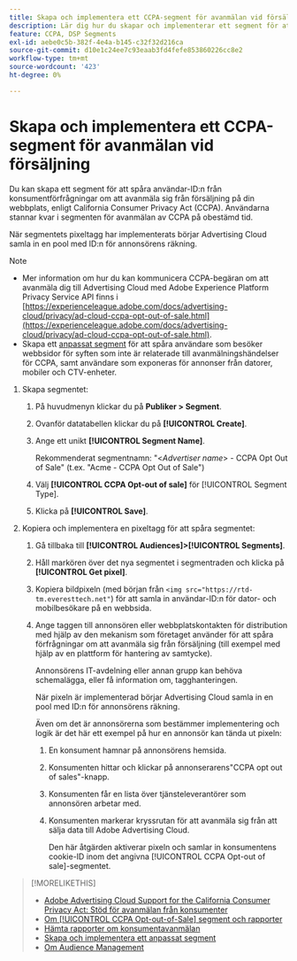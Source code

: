 ```yaml
---
title: Skapa och implementera ett CCPA-segment för avanmälan vid försäljning
description: Lär dig hur du skapar och implementerar ett segment för att spåra användar-ID:n från konsumentförfrågningar om att avanmäla sig från försäljning.
feature: CCPA, DSP Segments
exl-id: aebe0c5b-382f-4e4a-b145-c32f32d216ca
source-git-commit: d10e1c24ee7c93eaab3fd4fefe853860226cc8e2
workflow-type: tm+mt
source-wordcount: '423'
ht-degree: 0%

---
```


# Skapa och implementera ett CCPA-segment för avanmälan vid försäljning

Du kan skapa ett segment för att spåra användar-ID:n från konsumentförfrågningar om att avanmäla sig från försäljning på din webbplats, enligt California Consumer Privacy Act (CCPA). Användarna stannar kvar i segmenten för avanmälan av CCPA på obestämd tid.

När segmentets pixeltagg har implementerats börjar Advertising Cloud samla in en pool med ID:n för annonsörens räkning.

>[!NOTE]
>
>* Mer information om hur du kan kommunicera CCPA-begäran om att avanmäla dig till Advertising Cloud med Adobe Experience Platform Privacy Service API finns i [https://experienceleague.adobe.com/docs/advertising-cloud/privacy/ad-cloud-ccpa-opt-out-of-sale.html](https://experienceleague.adobe.com/docs/advertising-cloud/privacy/ad-cloud-ccpa-opt-out-of-sale.html).
>* Skapa ett [anpassat segment](/help/dsp/audiences/custom-segment-create.md) för att spåra användare som besöker webbsidor för syften som inte är relaterade till avanmälningshändelser för CCPA, samt användare som exponeras för annonser från datorer, mobiler och CTV-enheter.


1. Skapa segmentet:

   1. På huvudmenyn klickar du på **Publiker > Segment**.

   1. Ovanför datatabellen klickar du på **[!UICONTROL Create]**.

   1. Ange ett unikt **[!UICONTROL Segment Name]**.

      Rekommenderat segmentnamn: &quot;&lt;*Advertiser name*> - CCPA Opt Out of Sale&quot; (t.ex. &quot;Acme - CCPA Opt Out of Sale&quot;)

   1. Välj **[!UICONTROL CCPA Opt-out of sale]** för [!UICONTROL Segment Type].

   1. Klicka på **[!UICONTROL Save]**.

1. Kopiera och implementera en pixeltagg för att spåra segmentet:

   1. Gå tillbaka till **[!UICONTROL Audiences]>[!UICONTROL Segments]**.

   1. Håll markören över det nya segmentet i segmentraden och klicka på **[!UICONTROL Get pixel]**.

   1. Kopiera bildpixeln (med början från `<img src="https://rtd-tm.everesttech.net"`) för att samla in användar-ID:n för dator- och mobilbesökare på en webbsida.

   1. Ange taggen till annonsören eller webbplatskontakten för distribution med hjälp av den mekanism som företaget använder för att spåra förfrågningar om att avanmäla sig från försäljning (till exempel med hjälp av en plattform för hantering av samtycke).

      Annonsörens IT-avdelning eller annan grupp kan behöva schemalägga, eller få information om, tagghanteringen.

      När pixeln är implementerad börjar Advertising Cloud samla in en pool med ID:n för annonsörens räkning.

      Även om det är annonsörerna som bestämmer implementering och logik är det här ett exempel på hur en annonsör kan tända ut pixeln:

      1. En konsument hamnar på annonsörens hemsida.
      1. Konsumenten hittar och klickar på annonserarens&quot;CCPA opt out of sales&quot;-knapp.
      1. Konsumenten får en lista över tjänsteleverantörer som annonsören arbetar med.
      1. Konsumenten markerar kryssrutan för att avanmäla sig från att sälja data till Adobe Advertising Cloud.

         Den här åtgärden aktiverar pixeln och samlar in konsumentens cookie-ID inom det angivna [!UICONTROL CCPA Opt-out of sale]-segmentet.

>[!MORELIKETHIS]
>
>* [Adobe Advertising Cloud Support for the California Consumer Privacy Act: Stöd för avanmälan från konsumenter](https://experienceleague.adobe.com/docs/advertising-cloud/privacy/ad-cloud-ccpa-opt-out-of-sale.html)
>* [Om  [!UICONTROL CCPA Opt-out-of-Sale] segment och rapporter](ccpa-opt-out-about.md)
>* [Hämta rapporter om konsumentavanmälan](ccpa-opt-out-segment-report-retrieve.md)
>* [Skapa och implementera ett anpassat segment](custom-segment-create.md)
>* [Om Audience Management](audience-about.md)

